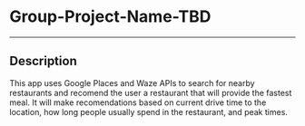 # Group-Project-Name-TBD
------
## Description
This app uses Google Places and Waze APIs to search for nearby restaurants and recomend the user a restaurant that will provide the fastest meal. It will make recomendations based on current drive time to the location, how long people usually spend in the restaurant, and peak times.